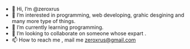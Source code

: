 - 👋 Hi, I’m @zeroxrus
- 👀 I’m interested in programming, web developing, grahic  desgining and many more type of things. 
- 🌱 I’m currently learning programming.
- 💞️ I’m looking to collaborate on someone whose expart .
- 📫 How to reach me , mail me zeroxrus@gmail.com

<!---
zeroxrus/zeroxrus is a ✨ special ✨ repository because its `README.md` (this file) appears on your GitHub profile.
You can click the Preview link to take a look at your changes.
--->

